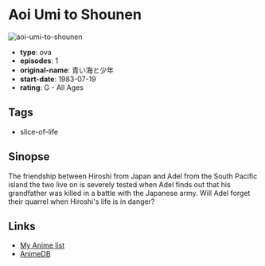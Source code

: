 # Aoi Umi to Shounen

![aoi-umi-to-shounen](https://cdn.myanimelist.net/images/anime/7/63867.jpg)

-   **type**: ova
-   **episodes**: 1
-   **original-name**: 青い海と少年
-   **start-date**: 1983-07-19
-   **rating**: G - All Ages

## Tags

-   slice-of-life

## Sinopse

The friendship between Hiroshi from Japan and Adel from the South Pacific island the two live on is severely tested when Adel finds out that his grandfather was killed in a battle with the Japanese army. Will Adel forget their quarrel when Hiroshi's life is in danger?

## Links

-   [My Anime list](https://myanimelist.net/anime/24869/Aoi_Umi_to_Shounen)
-   [AnimeDB](http://anidb.info/perl-bin/animedb.pl?show=anime&aid=9064)
